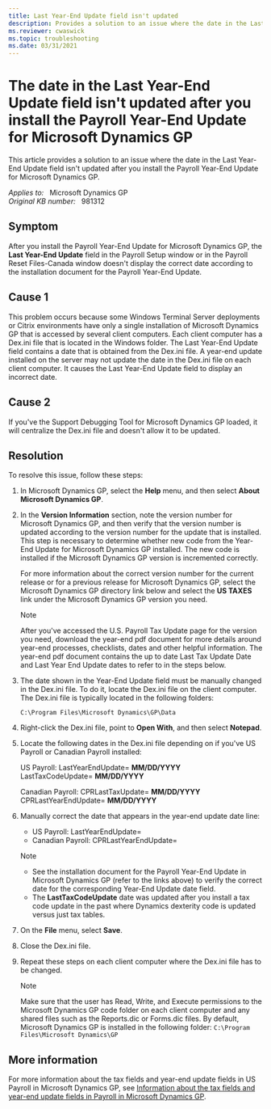 ```yaml
---
title: Last Year-End Update field isn't updated
description: Provides a solution to an issue where the date in the Last Year-End Update field isn't updated after you install the Payroll Year-End Update for Microsoft Dynamics GP.
ms.reviewer: cwaswick
ms.topic: troubleshooting
ms.date: 03/31/2021
---
```

# The date in the Last Year-End Update field isn't updated after you install the Payroll Year-End Update for Microsoft Dynamics GP

This article provides a solution to an issue where the date in the Last Year-End Update field isn't updated after you install the Payroll Year-End Update for Microsoft Dynamics GP.

_Applies to:_ &nbsp; Microsoft Dynamics GP  
_Original KB number:_ &nbsp; 981312

## Symptom

After you install the Payroll Year-End Update for Microsoft Dynamics GP, the **Last Year-End Update** field in the Payroll Setup window or in the Payroll Reset Files-Canada window doesn't display the correct date according to the installation document for the Payroll Year-End Update.

## Cause 1

This problem occurs because some Windows Terminal Server deployments or Citrix environments have only a single installation of Microsoft Dynamics GP that is accessed by several client computers. Each client computer has a Dex.ini file that is located in the Windows folder. The Last Year-End Update field contains a date that is obtained from the Dex.ini file. A year-end update installed on the server may not update the date in the Dex.ini file on each client computer. It causes the Last Year-End Update field to display an incorrect date.

## Cause 2

If you've the Support Debugging Tool for Microsoft Dynamics GP loaded, it will centralize the Dex.ini file and doesn't allow it to be updated.

## Resolution

To resolve this issue, follow these steps:

1. In Microsoft Dynamics GP, select the **Help** menu, and then select **About Microsoft Dynamics GP**.
2. In the **Version Information** section, note the version number for Microsoft Dynamics GP, and then verify that the version number is updated according to the version number for the update that is installed. This step is necessary to determine whether new code from the Year-End Update for Microsoft Dynamics GP installed. The new code is installed if the Microsoft Dynamics GP version is incremented correctly.

    For more information about the correct version number for the current release or for a previous release for Microsoft Dynamics GP, select the Microsoft Dynamics GP directory link below and select the **US TAXES** link under the Microsoft Dynamics GP version you need.

    > [!NOTE]
    > After you've accessed the U.S. Payroll Tax Update page for the version you need, download the year-end pdf document for more details around year-end processes, checklists, dates and other helpful information. The year-end pdf document contains the up to date Last Tax Update Date and Last Year End Update dates to refer to in the steps below.

3. The date shown in the Year-End Update field must be manually changed in the Dex.ini file. To do it, locate the Dex.ini file on the client computer. The Dex.ini file is typically located in the following folders:

    `C:\Program Files\Microsoft Dynamics\GP\Data`
4. Right-click the Dex.ini file, point to **Open With**, and then select **Notepad**.
5. Locate the following dates in the Dex.ini file depending on if you've US Payroll or Canadian Payroll installed:

    US Payroll:
    LastYearEndUpdate= **MM/DD/YYYY**  
    LastTaxCodeUpdate= **MM/DD/YYYY**  

    Canadian Payroll:
    CPRLastTaxUpdate= **MM/DD/YYYY**  
    CPRLastYearEndUpdate= **MM/DD/YYYY**  

6. Manually correct the date that appears in the year-end update date line:
   - US Payroll: LastYearEndUpdate=
   - Canadian Payroll: CPRLastYearEndUpdate=

    > [!NOTE]
    >
    > - See the installation document for the Payroll Year-End Update in Microsoft Dynamics GP (refer to the links above) to verify the correct date for the corresponding Year-End Update date field.
    > - The **LastTaxCodeUpdate**  date was updated after you install a tax code update in the past where Dynamics dexterity code is updated versus just tax tables.

7. On the **File** menu, select **Save**.
8. Close the Dex.ini file.
9. Repeat these steps on each client computer where the Dex.ini file has to be changed.
    > [!NOTE]
    > Make sure that the user has Read, Write, and Execute permissions to the Microsoft Dynamics GP code folder on each client computer and any shared files such as the Reports.dic or Forms.dic files. By default, Microsoft Dynamics GP is installed in the following folder: `C:\Program Files\Microsoft Dynamics\GP`

## More information

For more information about the tax fields and year-end update fields in US Payroll in Microsoft Dynamics GP, see
[Information about the tax fields and year-end update fields in Payroll in Microsoft Dynamics GP](https://support.microsoft.com/help/949154).
